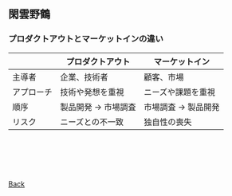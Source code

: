 ## 閑雲野鶴

### プロダクトアウトとマーケットインの違い

|  | プロダクトアウト | マーケットイン |
| ---- | ---- | ---- |
| 主導者 | 企業、技術者 | 顧客、市場 |
| アプローチ | 技術や発想を重視 | ニーズや課題を重視 |
| 順序 | 製品開発 → 市場調査 | 市場調査 → 製品開発 |
| リスク | ニーズとの不一致 | 独自性の喪失 |

<p style="margin-top: 100px;"></p>

[Back](./../../)

